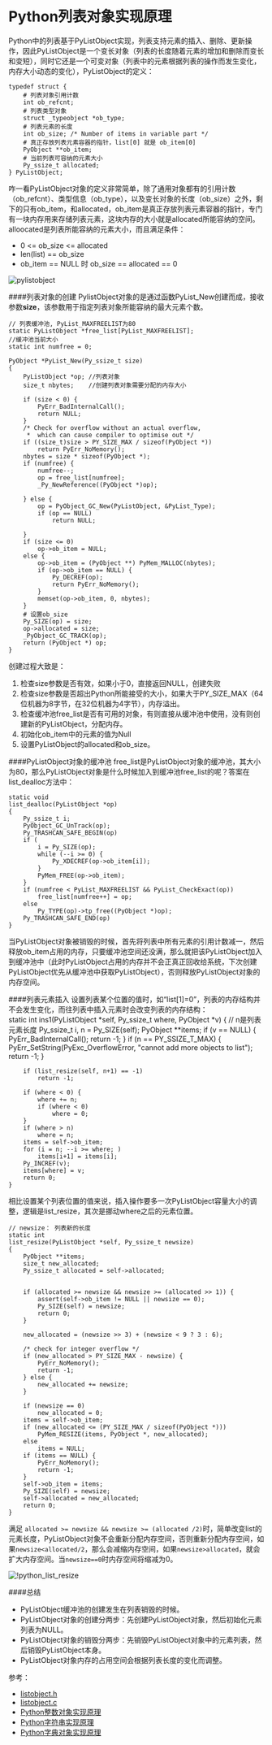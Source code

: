 Python列表对象实现原理
===================
Python中的列表基于PyListObject实现，列表支持元素的插入、删除、更新操作，因此PyListObject是一个变长对象（列表的长度随着元素的增加和删除而变长和变短），同时它还是一个可变对象（列表中的元素根据列表的操作而发生变化，内存大小动态的变化），PyListObject的定义：  

	typedef struct {
		# 列表对象引用计数
	    int ob_refcnt;  
	    # 列表类型对象      
		struct _typeobject *ob_type;
		# 列表元素的长度
	    int ob_size; /* Number of items in variable part */
	    # 真正存放列表元素容器的指针，list[0] 就是 ob_item[0]
	    PyObject **ob_item;
	    # 当前列表可容纳的元素大小
	    Py_ssize_t allocated;
	} PyListObject;

	
咋一看PyListObject对象的定义非常简单，除了通用对象都有的引用计数（ob\_refcnt）、类型信息（ob\_type），以及变长对象的长度（ob\_size）之外，剩下的只有ob\_item，和allocated，ob\_item是真正存放列表元素容器的指针，专门有一块内存用来存储列表元素，这块内存的大小就是allocated所能容纳的空间。alloocated是列表所能容纳的元素大小，而且满足条件： 

- 0 <= ob_size <= allocated
- len(list) == ob_size
- ob\_item == NULL 时 ob_size == allocated == 0  

![pylistobject](http://7lryy3.com1.z0.glb.clouddn.com/pylistobject.jpg)

####列表对象的创建
PylistObject对象的是通过函数PyList\_New创建而成，接收参数**size**，该参数用于指定列表对象所能容纳的最大元素个数。  

	// 列表缓冲池, PyList_MAXFREELIST为80
	static PyListObject *free_list[PyList_MAXFREELIST];
	//缓冲池当前大小
	static int numfree = 0;

	PyObject *PyList_New(Py_ssize_t size)
	{
	    PyListObject *op; //列表对象
	    size_t nbytes;    //创建列表对象需要分配的内存大小

	    if (size < 0) {
	        PyErr_BadInternalCall();
	        return NULL;
	    }
	    /* Check for overflow without an actual overflow,
	     *  which can cause compiler to optimise out */
	    if ((size_t)size > PY_SIZE_MAX / sizeof(PyObject *))
	        return PyErr_NoMemory();
	    nbytes = size * sizeof(PyObject *);
	    if (numfree) {
	        numfree--;
	        op = free_list[numfree];
	        _Py_NewReference((PyObject *)op);

	    } else {
	        op = PyObject_GC_New(PyListObject, &PyList_Type);
	        if (op == NULL)
	            return NULL;

	    }
	    if (size <= 0)
	        op->ob_item = NULL;
	    else {
	        op->ob_item = (PyObject **) PyMem_MALLOC(nbytes);
	        if (op->ob_item == NULL) {
	            Py_DECREF(op);
	            return PyErr_NoMemory();
	        }
	        memset(op->ob_item, 0, nbytes);
	    }
	    # 设置ob_size
	    Py_SIZE(op) = size;
	    op->allocated = size;
	    _PyObject_GC_TRACK(op);
	    return (PyObject *) op;
	}

创建过程大致是：  

1. 检查size参数是否有效，如果小于0，直接返回NULL，创建失败
2. 检查size参数是否超出Python所能接受的大小，如果大于PY\_SIZE\_MAX（64位机器为8字节，在32位机器为4字节），内存溢出。
3. 检查缓冲池free\_list是否有可用的对象，有则直接从缓冲池中使用，没有则创建新的PyListObject，分配内存。
4. 初始化ob\_item中的元素的值为Null
5. 设置PyListObject的allocated和ob\_size。

####PyListObject对象的缓冲池
free\_list是PyListObject对象的缓冲池，其大小为80，那么PyListObject对象是什么时候加入到缓冲池free\_list的呢？答案在list\_dealloc方法中：  

	static void
	list_dealloc(PyListObject *op)
	{
	    Py_ssize_t i;
	    PyObject_GC_UnTrack(op);
	    Py_TRASHCAN_SAFE_BEGIN(op)
	    if (
	        i = Py_SIZE(op);
	        while (--i >= 0) {
	            Py_XDECREF(op->ob_item[i]);
	        }
	        PyMem_FREE(op->ob_item);
	    }
	    if (numfree < PyList_MAXFREELIST && PyList_CheckExact(op))
	        free_list[numfree++] = op;
	    else
	        Py_TYPE(op)->tp_free((PyObject *)op);
	    Py_TRASHCAN_SAFE_END(op)
	}

当PyListObject对象被销毁的时候，首先将列表中所有元素的引用计数减一，然后释放ob\_item占用的内存，只要缓冲池空间还没满，那么就把该PyListObject加入到缓冲池中（此时PyListObject占用的内存并不会正真正回收给系统，下次创建PyListObject优先从缓冲池中获取PyListObject），否则释放PyListObject对象的内存空间。

####列表元素插入
设置列表某个位置的值时，如“list[1]=0”，列表的内存结构并不会发生变化，而往列表中插入元素时会改变列表的内存结构：   
	static int
	ins1(PyListObject *self, Py_ssize_t where, PyObject *v)
	{
		// n是列表元素长度
	    Py_ssize_t i, n = Py_SIZE(self);
	    PyObject **items;
	    if (v == NULL) {
	        PyErr_BadInternalCall();
	        return -1;
	    }
	    if (n == PY_SSIZE_T_MAX) {
	        PyErr_SetString(PyExc_OverflowError,
	            "cannot add more objects to list");
	        return -1;
	    }

	    if (list_resize(self, n+1) == -1)
	        return -1;

	    if (where < 0) {
	        where += n;
	        if (where < 0)
	            where = 0;
	    }
	    if (where > n)
	        where = n;
	    items = self->ob_item;
	    for (i = n; --i >= where; )
	        items[i+1] = items[i];
	    Py_INCREF(v);
	    items[where] = v;
	    return 0;
	}

相比设置某个列表位置的值来说，插入操作要多一次PyListObject容量大小的调整，逻辑是list\_resize，其次是挪动where之后的元素位置。  

	// newsize： 列表新的长度
	static int  
	list_resize(PyListObject *self, Py_ssize_t newsize)
	{
	    PyObject **items;
	    size_t new_allocated;
	    Py_ssize_t allocated = self->allocated;

	    
	    if (allocated >= newsize && newsize >= (allocated >> 1)) {
	        assert(self->ob_item != NULL || newsize == 0);
	        Py_SIZE(self) = newsize;
	        return 0;
	    }

	    new_allocated = (newsize >> 3) + (newsize < 9 ? 3 : 6);

	    /* check for integer overflow */
	    if (new_allocated > PY_SIZE_MAX - newsize) {
	        PyErr_NoMemory();
	        return -1;
	    } else {
	        new_allocated += newsize;
	    }

	    if (newsize == 0)
	        new_allocated = 0;
	    items = self->ob_item;
	    if (new_allocated <= (PY_SIZE_MAX / sizeof(PyObject *)))
	        PyMem_RESIZE(items, PyObject *, new_allocated);
	    else
	        items = NULL;
	    if (items == NULL) {
	        PyErr_NoMemory();
	        return -1;
	    }
	    self->ob_item = items;
	    Py_SIZE(self) = newsize;
	    self->allocated = new_allocated;
	    return 0;
	}

满足 `allocated >= newsize && newsize >= (allocated /2)`时，简单改变list的元素长度，PyListObject对象不会重新分配内存空间，否则重新分配内存空间，如果`newsize<allocated/2`，那么会减缩内存空间，如果`newsize>allocated`，就会扩大内存空间。当`newsize==0`时内存空间将缩减为0。 

![!python_list_resize](http://7lryy3.com1.z0.glb.clouddn.com/python_list_resize.jpg)

####总结
* PyListObject缓冲池的创建发生在列表销毁的时候。
* PyListObject对象的创建分两步：先创建PyListObject对象，然后初始化元素列表为NULL。
* PyListObject对象的销毁分两步：先销毁PyListObject对象中的元素列表，然后销毁PyListObject本身。
* PyListObject对象内存的占用空间会根据列表长度的变化而调整。

参考：  

* [listobject.h](https://github.com/lzjun567/python2.7/blob/master/Include/listobject.h)
* [listobject.c](https://github.com/lzjun567/python2.7/blob/master/Objects/listobject.c)
* [Python整数对象实现原理](http://foofish.net/blog/89/python_int_implement)
* [Python字符串实现原理](http://foofish.net/blog/90/python_str_inplements)
* [Python字典对象实现原理](http://foofish.net/blog/92/python_dict_implements)